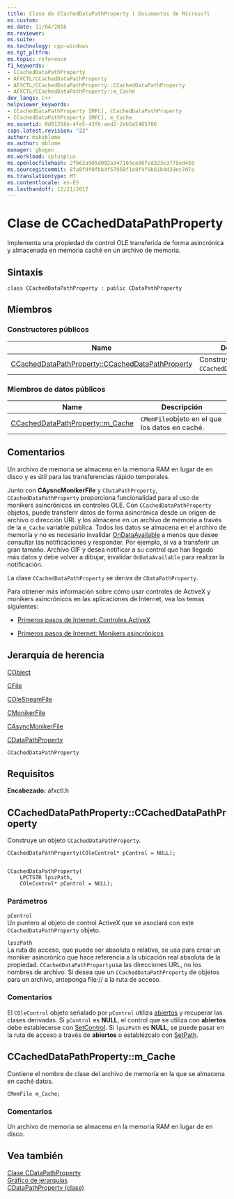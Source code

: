 ```yaml
---
title: Clase de CCachedDataPathProperty | Documentos de Microsoft
ms.custom: 
ms.date: 11/04/2016
ms.reviewer: 
ms.suite: 
ms.technology: cpp-windows
ms.tgt_pltfrm: 
ms.topic: reference
f1_keywords:
- CCachedDataPathProperty
- AFXCTL/CCachedDataPathProperty
- AFXCTL/CCachedDataPathProperty::CCachedDataPathProperty
- AFXCTL/CCachedDataPathProperty::m_Cache
dev_langs: C++
helpviewer_keywords:
- CCachedDataPathProperty [MFC], CCachedDataPathProperty
- CCachedDataPathProperty [MFC], m_Cache
ms.assetid: 0d81356b-4fe5-43f6-aed2-2eb5a5485706
caps.latest.revision: "22"
author: mikeblome
ms.author: mblome
manager: ghogen
ms.workload: cplusplus
ms.openlocfilehash: 2fb62a905d092a347103ea98fcd323e3778ed458
ms.sourcegitcommit: 8fa8fdf0fbb4f57950f1e8f4f9b81b4d39ec7d7a
ms.translationtype: MT
ms.contentlocale: es-ES
ms.lasthandoff: 12/21/2017
---
```

# <a name="ccacheddatapathproperty-class"></a>Clase de CCachedDataPathProperty
Implementa una propiedad de control OLE transferida de forma asincrónica y almacenada en memoria caché en un archivo de memoria.  
  
## <a name="syntax"></a>Sintaxis  
  
```  
class CCachedDataPathProperty : public CDataPathProperty  
```  
  
## <a name="members"></a>Miembros  
  
### <a name="public-constructors"></a>Constructores públicos  
  
|Name|Descripción|  
|----------|-----------------|  
|[CCachedDataPathProperty::CCachedDataPathProperty](#ccacheddatapathproperty)|Construye un objeto `CCachedDataPathProperty`.|  
  
### <a name="public-data-members"></a>Miembros de datos públicos  
  
|Name|Descripción|  
|----------|-----------------|  
|[CCachedDataPathProperty::m_Cache](#m_cache)|`CMemFile`objeto en el que los datos en caché.|  
  
## <a name="remarks"></a>Comentarios  
 Un archivo de memoria se almacena en la memoria RAM en lugar de en disco y es útil para las transferencias rápido temporales.  
  
 Junto con **CAysncMonikerFile** y `CDataPathProperty`, `CCachedDataPathProperty` proporciona funcionalidad para el uso de monikers asincrónicos en controles OLE. Con `CCachedDataPathProperty` objetos, puede transferir datos de forma asincrónica desde un origen de archivo o dirección URL y los almacene en un archivo de memoria a través de la `m_Cache` variable pública. Todos los datos se almacena en el archivo de memoria y no es necesario invalidar [OnDataAvailable](../../mfc/reference/casyncmonikerfile-class.md#ondataavailable) a menos que desee consultar las notificaciones y responder. Por ejemplo, si va a transferir un gran tamaño. Archivo GIF y desea notificar a su control que han llegado más datos y debe volver a dibujar, invalidar `OnDataAvailable` para realizar la notificación.  
  
 La clase `CCachedDataPathProperty` se deriva de `CDataPathProperty`.  
  
 Para obtener más información sobre cómo usar controles de ActiveX y monikers asincrónicos en las aplicaciones de Internet, vea los temas siguientes:  
  
- [Primeros pasos de Internet: Controles ActiveX](../../mfc/activex-controls-on-the-internet.md)  
  
- [Primeros pasos de Internet: Monikers asincrónicos](../../mfc/asynchronous-monikers-on-the-internet.md)  
  
## <a name="inheritance-hierarchy"></a>Jerarquía de herencia  
 [CObject](../../mfc/reference/cobject-class.md)  
  
 [CFile](../../mfc/reference/cfile-class.md)  
  
 [COleStreamFile](../../mfc/reference/colestreamfile-class.md)  
  
 [CMonikerFile](../../mfc/reference/cmonikerfile-class.md)  
  
 [CAsyncMonikerFile](../../mfc/reference/casyncmonikerfile-class.md)  
  
 [CDataPathProperty](../../mfc/reference/cdatapathproperty-class.md)  
  
 `CCachedDataPathProperty`  
  
## <a name="requirements"></a>Requisitos  
 **Encabezado:** afxctl.h  
  
##  <a name="ccacheddatapathproperty"></a>CCachedDataPathProperty::CCachedDataPathProperty  
 Construye un objeto `CCachedDataPathProperty`.  
  
```  
CCachedDataPathProperty(COleControl* pControl = NULL);

 
CCachedDataPathProperty(
    LPCTSTR lpszPath,  
    COleControl* pControl = NULL);
```  
  
### <a name="parameters"></a>Parámetros  
 `pControl`  
 Un puntero al objeto de control ActiveX que se asociará con este `CCachedDataPathProperty` objeto.  
  
 `lpszPath`  
 La ruta de acceso, que puede ser absoluta o relativa, se usa para crear un moniker asincrónico que hace referencia a la ubicación real absoluta de la propiedad. `CCachedDataPathProperty`usa las direcciones URL, no los nombres de archivo. Si desea que un `CCachedDataPathProperty` de objetos para un archivo, anteponga file:// a la ruta de acceso.  
  
### <a name="remarks"></a>Comentarios  
 El `COleControl` objeto señalado por `pControl` utiliza [abiertos](../../mfc/reference/cdatapathproperty-class.md#open) y recuperar las clases derivadas. Si `pControl` es **NULL**, el control que se utiliza con **abiertos** debe establecerse con [SetControl](../../mfc/reference/cdatapathproperty-class.md#setcontrol). Si `lpszPath` es **NULL**, se puede pasar en la ruta de acceso a través de **abiertos** o establézcalo con [SetPath](../../mfc/reference/cdatapathproperty-class.md#setpath).  
  
##  <a name="m_cache"></a>CCachedDataPathProperty::m_Cache  
 Contiene el nombre de clase del archivo de memoria en la que se almacena en caché datos.  
  
```  
CMemFile m_Cache;  
```  
  
### <a name="remarks"></a>Comentarios  
 Un archivo de memoria se almacena en la memoria RAM en lugar de en disco.  
  
## <a name="see-also"></a>Vea también  
 [Clase CDataPathProperty](../../mfc/reference/cdatapathproperty-class.md)   
 [Gráfico de jerarquías](../../mfc/hierarchy-chart.md)   
 [CDataPathProperty (clase)](../../mfc/reference/cdatapathproperty-class.md)
